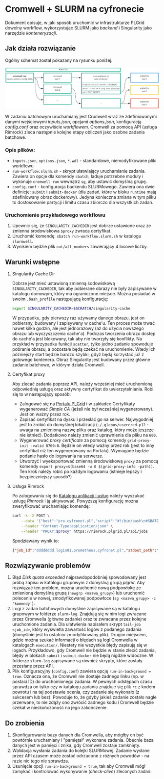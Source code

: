 # Cromwell + SLURM na cyfronecie

Dokument opisuje, w jaki sposób uruchomić w infrastrukturze PLGrid dowolny workflow, wykorzystując SLURM jako _backend_ i Singularity jako narzędzie _konteneryzacji_.

## Jak działa rozwiązanie

Ogólny schemat został pokazany na rysunku poniżej.

![](media/slurmwell.jpg)

W zadaniu batchowym uruchamiany jest Cromwell wraz ze zdefiniowanymi danymi wejściowymi _inputs.json_, opcjami _options.json_, konfiguracją _config.conf_ oraz oczywiście _workflowem_. Cromwell za pomocą API (usługa Rimrock) zleca następnie kolejne etapy obliczeń jako osobne zadania batchowe.

### Opis plików:

- `inputs.json`, `options.json`, `*.wdl` - standardowe, niemodyfikowane pliki workflowu
- `run-workflow.slurm.sh` - skrypt ułatwiający uruchamianie zadania. Zawiera on opcje dla komendy `sbatch`, ładuje potrzebne moduły i wykonuje `cromwell run` wewnątrz `sg`, aby ustawić domyślną grupę.
- `config.conf` - konfiguracja backendu SLURMowego. Zawiera ona dwie definicje: `submit` i `submit-docker` (dla zadań, które w bloku `runtime` mają zdefiniowany obraz dockerowy). Jedyna konieczna zmiana w tym pliku to dostosowanie partycji i limitu czasu zbiorczo dla wszystkich zadań.

### Uruchomienie przykładowego workflowu

1. Upewnić się, że `SINGULARITY_CACHEDIR` jest dobrze ustawione oraz że zmienna środowiskowa `$proxy` zwraca certyfikat.
1. Uruchomić komendę: `sbatch run-workflow.slurm.sh` w katalogu `slurmwell`.
1. Wynikiem będzie plik `out/all_numbers` zawierający 4 losowe liczby.

## Warunki wstępne

1. Singularity Cache Dir

   Dobrze jest mieć ustawioną zmienną śodowiskową `SINGULARITY_CACHEDIR`, tak aby pobierane obrazy nie były zapisywane w katalogu domowym, który ma ograniczone miejsce. Można posiadać w swoim `.bash_profile` następującą konfigurację: 
   ```bash
   export SINGULARITY_CACHEDIR=$SCRATCH/singularity-cache
   ```
   W przypadku, gdy pierwszy raz używamy danego obrazu, jest on pobierany, budowany i zapisywany w cache'u. Ten proces może trwać nawet kilka godzin, ale jest jednorazowy (aż do użycia nowszego obrazu lub wyczyszczenia cache'a). Podczas tworzenia obrazu dostęp do cache'a jest blokowany, tak aby nie tworzyły się konflikty. Na przykład w przypadku funkcji `scatter`, tylko jedno zadanie spowoduje pobranie obrazu, a pozostałe będą czekać na uruchomienie. Wtedy ich późniejszy start będzie bardzo szybki, gdyż będą korzystać już z gotowego kontenera. Obraz Singularity jest budowany przez główne zadanie batchowe, w którym działa Cromwell.

1. Certyfikat proxy

   Aby zlecać zadania poprzez API, należy wcześniej mieć uruchomioną odpowiednią usługę oraz aktywny certyfikat do uwierzytelniania. Robi się to w następujący sposób:
   - Zalogować się na [Portalu PLGrid](https://portal.plgrid.pl/) i w zakładce Certyfikaty wygenerować _Simple CA_ (jeżeli nie był wcześniej wygenerowany). Jest on ważny przez rok.
   - Zapisać certyfikat na dysku i przesłać go na serwer. Najwygodniej jest to zrobić do domyślnej lokalizacji (`~/.globus/usercred.p12` - uwaga na zmienioną nazwę pliku oraz katalog, który może jeszcze nie istnieć). Dodatkowo należy zmienić uprawnienia dla pliku na `600`.
   - Wygenerować _proxy certificate_ za pomocą komendy `grid-proxy-init -valid 8760:0`. Będzie on wtedy ważny przez rok (jest to inny certyfikat niż ten wygenerowany na Portalu). Wymagane będzie podanie hasło do logowania na serwerze.
   - Utworzyć i wyeksportować zmienną środowiskową `proxy` za pomocą komendy `export proxy=$(base64 -w 0 $(grid-proxy-info -path))`. Ten krok należy robić po każdym logowaniu (istnieje lepszy i bezpieczniejszy sposób?)

1. Usługa Rimrock

   Po zalogowaniu się do [Katalogu aplikacji i usług](https://aplikacje.plgrid.pl) należy wyszukać usługę _Rimrock_ i ją aktywować. Powyższą konfigurację można zweryfikować uruchamiając komendę:
   ```bash
   curl -k -X POST \
       --data '{"host":"pro.cyfronet.pl","script":"#!/bin/bash\n#SBATCH -p plgrid-testing\ndate"}' \
       --header "Content-Type:application/json" \
       --header "PROXY:$proxy" https://rimrock.plgrid.pl/api/jobs
   ```
   Spodziewany wynik to:
   ```json
   {"job_id":"dddddddd.login01.prometheus.cyfronet.pl","stdout_path":"https://data.plgrid.pl/download/path/out","stderr_path":"https://data.plgrid.pl/download/path/err","status":"QUEUED"}
   ```

## Rozwiązywanie problemów

1. Błąd _Disk quota exceeded_ najprawdopodobniej spowodowany jest próbą zapisu w katalogu grupowym z domyślną grupą _plgrid_. Aby rozwiązać ten problem, można uruchomić nową podpowłokę ze zmienioną domyślną grupą (`newgrp <nazwa_grupy>`) lub uruchomić polecenie w nowej, zmodyfikowanej podpowłoce (`sg <nazwa_grupy> -c 'komendy'`).
1. Logi z zadań batchowych domyślnie zapisywane są w katalogu grupowym w folderze `slurm-log`. Znajdują się w nim logi zwracane przez Cromwella (główne zadanie) oraz te zwracane przez kolejne uruchomione zadania. Dla ułatwienia napisałem skrypt `tail-job <job_id>`, który wyświetla zawartość logów z podanego zadania (domyślnie jest to ostatnio zmodyfikowany plik). Drugim miejscem, gdzie można szukać informacji o błędach są logi Cromwella w katalogach `execution/`. Niestety nie wszystkie błędy zapisują się w logach. Przykładowo, gdy Cromwell nie będzie w stanie zlecić zadania, błędy w blokach `submit` i `submit-docker` nie będą nigdzie widoczne. W folderze `slurm-log` zapisywane są również skrypty, które zostały przesłane przez API.
1. Plik konfiguracyjny (`config.conf`) zawiera opcję `run-in-background = true`. Oznacza ona, że Cromwell nie dostaje żadnego linku (np. w postaci ID) do uruchomionego zadania. W pewnych odstępach czasu sprawdza on tylko czy w katalogu zadania znajduje się plik `rc` z kodem powrotu i na tej podstawie ocenia, czy zadanie się wykonało (z sukcesem lub bez). Powoduje to, że gdyby jakieś zadanie zostało nagle przerwane, to nie zdąży ono zwrócić żadnego kodu i Cromwell będzie czekał w nieskończoność na jego zakończenie.

## Do zrobienia
1. Skonfigurowanie bazy danych dla Cromwella, aby mógłby on być powtórnie uruchamiany i "pamiętał" wykonane zadania. Obecnie baza danych jest w pamięci i znika, gdy Cromwell zostaje zamknięty.
2. Walidacja wysłania zadania do kolejki SLURMowej. Zadanie wysłane przez API czasem może zostać odrzucone z różnych powodów - na razie nic tego nie sprawdza.
3. Usunięcie opcji `run-in-background = true`, tak aby Cromwell mógł zamykać i kontrolować wykonywanie (_check-alive_) zleconych zadań.
